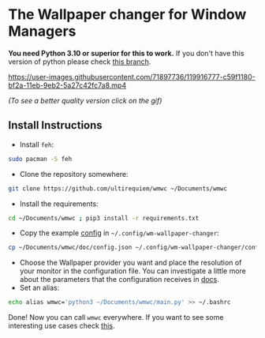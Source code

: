 # The Wallpaper changer for Window Managers
**You need Python 3.10 or superior for this to work.**
If you don't have this version of python please check [this branch](https://github.com/UltiRequiem/wmwc/tree/support-old-python).

https://user-images.githubusercontent.com/71897736/119916777-c59f1180-bf2a-11eb-9eb2-5a27c42fc7a8.mp4

<em>(To see a better quality version click on the gif)</em>

## Install Instructions
- Install `feh`:
```bash
sudo pacman -S feh
```
- Clone the repository somewhere:
```bash
git clone https://github.com/ultirequiem/wmwc ~/Documents/wmwc
```
- Install the requirements:
```bash
cd ~/Documents/wmwc ; pip3 install -r requirements.txt
```
- Copy the example [config](./doc/config) in `~/.config/wm-wallpaper-changer`:
```bash
cp ~/Documents/wmwc/doc/config.json ~/.config/wm-wallpaper-changer/config.json
```
- Choose the Wallpaper provider you want and place the resolution of your monitor in the configuration file.
You can investigate a little more about the parameters that the configuration receives in [docs](./doc).
- Set an alias:
```bash
echo alias wmwc='python3 ~/Documents/wmwc/main.py' >> ~/.bashrc
```
Done! Now you can call `wmwc` everywhere.
If you want to see some interesting use cases check [this](./doc/README.md#interesting-uses).

